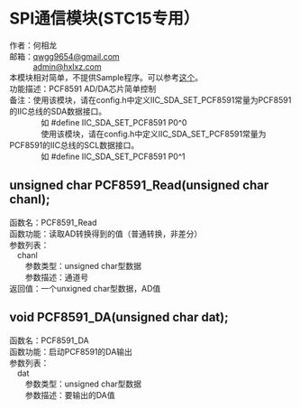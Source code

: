 # SPI通信模块(STC15专用）
作者：何相龙 <br/>
邮箱：qwgg9654@gmail.com <br/>
&emsp;&emsp;&emsp;admin@hxlxz.com <br/>
本模块相对简单，不提供Sample程序。可以参考<a href="https://github.com/qwgg9654/C51_Study/tree/master/17%20PCF8592%20AD%E4%B8%8EDA" target="_blank">这个</a>。  <br/>
功能描述：PCF8591 AD/DA芯片简单控制 <br/>
备注：使用该模块，请在config.h中定义IIC_SDA_SET_PCF8591常量为PCF8591的IIC总线的SDA数据接口。 <br/>
&emsp;&emsp;&emsp;&emsp;如 #define IIC_SDA_SET_PCF8591 P0^0 <br/>
&emsp;&emsp;&emsp;&emsp;使用该模块，请在config.h中定义IIC_SDA_SET_PCF8591常量为PCF8591的IIC总线的SCL数据接口。 <br/>
&emsp;&emsp;&emsp;&emsp;如 #define IIC_SDA_SET_PCF8591 P0^1 <br/>

## unsigned char PCF8591_Read(unsigned char chanl);
函数名：PCF8591_Read <br/>
函数功能：读取AD转换得到的值（普通转换，非差分） <br/>
参数列表： <br/>
&emsp;chanl <br/>
&emsp;&emsp;参数类型：unsigned char型数据 <br/>
&emsp;&emsp;参数描述：通道号 <br/>
返回值：一个unxigned char型数据，AD值 <br/>

## void PCF8591_DA(unsigned char dat);
函数名：PCF8591_DA <br/>
函数功能：启动PCF8591的DA输出 <br/>
参数列表： <br/>
&emsp;dat <br/>
&emsp;&emsp;参数类型：unsigned char型数据 <br/>
&emsp;&emsp;参数描述：要输出的DA值 <br/>
